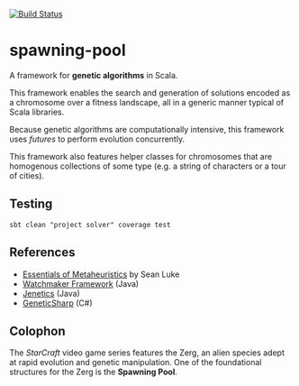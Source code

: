 [![Build Status](https://travis-ci.org/mcanlas/spawning-pool.svg?branch=master)](https://travis-ci.org/mcanlas/spawning-pool)

spawning-pool
=============

A framework for **genetic algorithms** in Scala.

This framework enables the search and generation of solutions encoded as a chromosome over a fitness landscape, all in a generic manner typical of Scala libraries.

Because genetic algorithms are computationally intensive, this framework uses *futures* to perform evolution concurrently.

This framework also features helper classes for chromosomes that are homogenous collections of some type (e.g. a string of characters or a tour of cities).

Testing
-------

    sbt clean "project solver" coverage test

References
----------
* [Essentials of Metaheuristics](http://cs.gmu.edu/~sean/book/metaheuristics/) by Sean Luke
* [Watchmaker Framework](http://watchmaker.uncommons.org/) (Java)
* [Jenetics](https://github.com/jenetics/jenetics) (Java)
* [GeneticSharp](https://github.com/giacomelli/GeneticSharp) (C#)

Colophon
--------

The *StarCraft* video game series features the Zerg, an alien species adept at rapid evolution and genetic manipulation. One of the foundational structures for the Zerg is the **Spawning Pool**.

